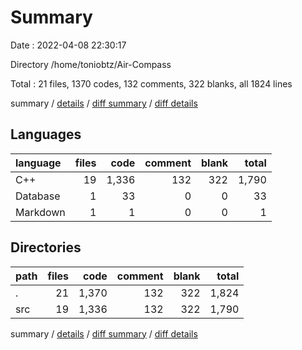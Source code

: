 # Summary

Date : 2022-04-08 22:30:17

Directory /home/toniobtz/Air-Compass

Total : 21 files,  1370 codes, 132 comments, 322 blanks, all 1824 lines

summary / [details](details.md) / [diff summary](diff.md) / [diff details](diff-details.md)

## Languages
| language | files | code | comment | blank | total |
| :--- | ---: | ---: | ---: | ---: | ---: |
| C++ | 19 | 1,336 | 132 | 322 | 1,790 |
| Database | 1 | 33 | 0 | 0 | 33 |
| Markdown | 1 | 1 | 0 | 0 | 1 |

## Directories
| path | files | code | comment | blank | total |
| :--- | ---: | ---: | ---: | ---: | ---: |
| . | 21 | 1,370 | 132 | 322 | 1,824 |
| src | 19 | 1,336 | 132 | 322 | 1,790 |

summary / [details](details.md) / [diff summary](diff.md) / [diff details](diff-details.md)